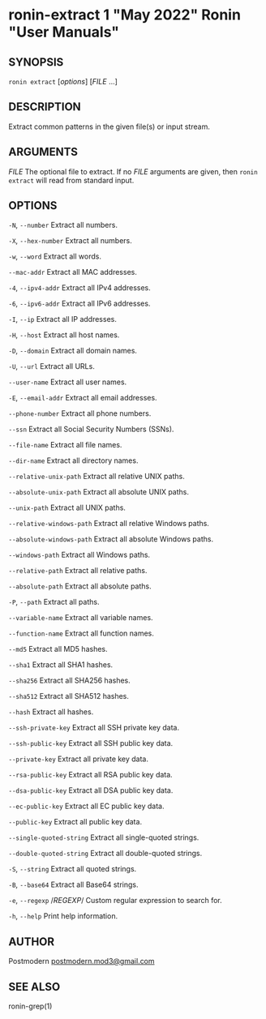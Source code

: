 # ronin-extract 1 "May 2022" Ronin "User Manuals"

## SYNOPSIS

`ronin extract` [*options*] [*FILE* ...]

## DESCRIPTION

Extract common patterns in the given file(s) or input stream.

## ARGUMENTS

*FILE*
  The optional file to extract. If no *FILE* arguments are given, then
  `ronin extract` will read from standard input.

## OPTIONS

`-N`, `--number`
  Extract all numbers.

`-X`, `--hex-number`
  Extract all numbers.

`-w`, `--word`
  Extract all words.

`--mac-addr`
  Extract all MAC addresses.

`-4`, `--ipv4-addr`
  Extract all IPv4 addresses.

`-6`, `--ipv6-addr`
  Extract all IPv6 addresses.

`-I`, `--ip`
  Extract all IP addresses.

`-H`, `--host`
  Extract all host names.

`-D`, `--domain`
  Extract all domain names.

`-U`, `--url`
  Extract all URLs.

`--user-name`
  Extract all user names.

`-E`, `--email-addr`
  Extract all email addresses.

`--phone-number`
  Extract all phone numbers.

`--ssn`
  Extract all Social Security Numbers (SSNs).

`--file-name`
  Extract all file names.

`--dir-name`
  Extract all directory names.

`--relative-unix-path`
  Extract all relative UNIX paths.

`--absolute-unix-path`
  Extract all absolute UNIX paths.

`--unix-path`
  Extract all UNIX paths.

`--relative-windows-path`
  Extract all relative Windows paths.

`--absolute-windows-path`
  Extract all absolute Windows paths.

`--windows-path`
  Extract all Windows paths.

`--relative-path`
  Extract all relative paths.

`--absolute-path`
  Extract all absolute paths.

`-P`, `--path`
  Extract all paths.

`--variable-name`
  Extract all variable names.

`--function-name`
  Extract all function names.

`--md5`
  Extract all MD5 hashes.

`--sha1`
  Extract all SHA1 hashes.

`--sha256`
  Extract all SHA256 hashes.

`--sha512`
  Extract all SHA512 hashes.

`--hash`
  Extract all hashes.

`--ssh-private-key`
  Extract all SSH private key data.

`--ssh-public-key`
  Extract all SSH public key data.

`--private-key`
  Extract all private key data.

`--rsa-public-key`
  Extract all RSA public key data.

`--dsa-public-key`
  Extract all DSA public key data.

`--ec-public-key`
  Extract all EC public key data.

`--public-key`
  Extract all public key data.

`--single-quoted-string`
  Extract all single-quoted strings.

`--double-quoted-string`
  Extract all double-quoted strings.

`-S`, `--string`
  Extract all quoted strings.

`-B`, `--base64`
  Extract all Base64 strings.

`-e`, `--regexp` /*REGEXP*/
  Custom regular expression to search for.

`-h`, `--help`
  Print help information.

## AUTHOR

Postmodern <postmodern.mod3@gmail.com>

## SEE ALSO

ronin-grep(1)
